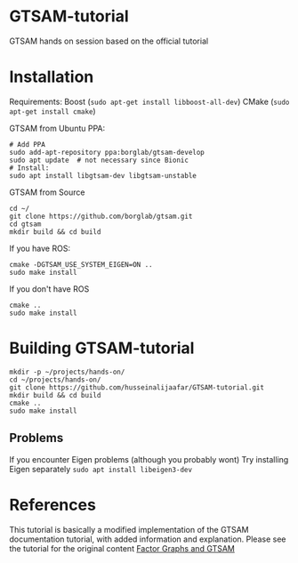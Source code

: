# GTSAM-tutorial
GTSAM hands on session based on the official tutorial

# Installation

Requirements:
Boost (`sudo apt-get install libboost-all-dev`)
CMake (`sudo apt-get install cmake`)

GTSAM from Ubuntu PPA:
```
# Add PPA
sudo add-apt-repository ppa:borglab/gtsam-develop
sudo apt update  # not necessary since Bionic
# Install:
sudo apt install libgtsam-dev libgtsam-unstable
```


GTSAM from Source
```
cd ~/
git clone https://github.com/borglab/gtsam.git
cd gtsam
mkdir build && cd build
```
If you have ROS:
```
cmake -DGTSAM_USE_SYSTEM_EIGEN=ON .. 
sudo make install
```
If you don't have ROS
```
cmake ..
sudo make install
```
# Building GTSAM-tutorial
```
mkdir -p ~/projects/hands-on/
cd ~/projects/hands-on/
git clone https://github.com/husseinalijaafar/GTSAM-tutorial.git
mkdir build && cd build
cmake ..
sudo make install
```

## Problems
If you encounter Eigen problems (although you probably wont)
Try installing Eigen separately 
`sudo apt install libeigen3-dev`


# References
This tutorial is basically a modified implementation of the GTSAM documentation tutorial, with added information and explanation.
Please see the tutorial for the original content [Factor Graphs and GTSAM](https://gtsam.org/tutorials/intro.html)